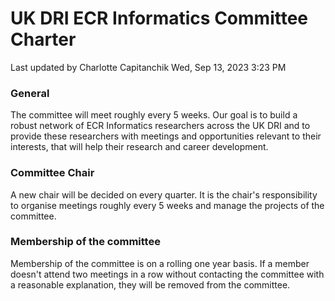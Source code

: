 # UK DRI ECR Informatics Committee Charter

Last updated by Charlotte Capitanchik Wed, Sep 13, 2023 3:23 PM

### General

The committee will meet roughly every 5 weeks. Our goal is to build a robust network of ECR Informatics researchers across the UK DRI and to provide these researchers with meetings and opportunities relevant to their interests, that will help their research and career development.

### Committee Chair

A new chair will be decided on every quarter. It is the chair's responsibility to organise meetings roughly every 5 weeks and manage the projects of the committee.

### Membership of the committee

Membership of the committee is on a rolling one year basis. If a member doesn't attend two meetings in a row without contacting the committee with a reasonable explanation, they will be removed from the committee.